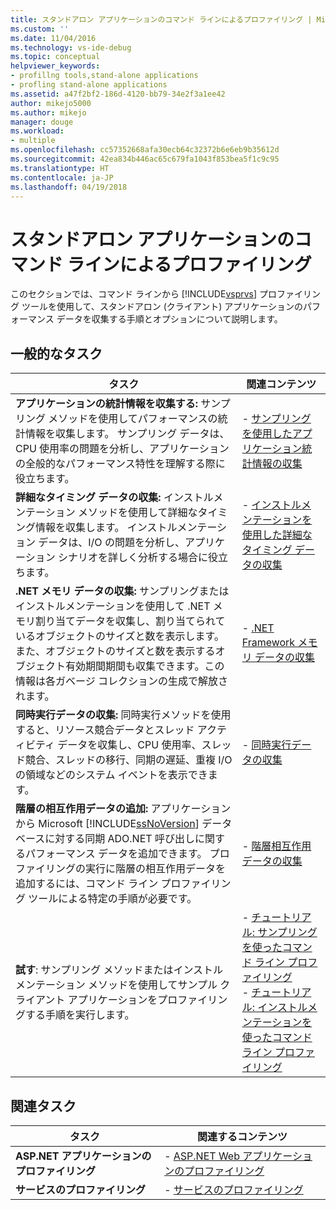 ```yaml
---
title: スタンドアロン アプリケーションのコマンド ラインによるプロファイリング | Microsoft Docs
ms.custom: ''
ms.date: 11/04/2016
ms.technology: vs-ide-debug
ms.topic: conceptual
helpviewer_keywords:
- profillng tools,stand-alone applications
- profling stand-alone applications
ms.assetid: a47f2bf2-186d-4120-bb79-34e2f3a1ee42
author: mikejo5000
ms.author: mikejo
manager: douge
ms.workload:
- multiple
ms.openlocfilehash: cc57352668afa30ecb64c32372b6e6eb9b35612d
ms.sourcegitcommit: 42ea834b446ac65c679fa1043f853bea5f1c9c95
ms.translationtype: HT
ms.contentlocale: ja-JP
ms.lasthandoff: 04/19/2018
---
```

# <a name="command-line-profiling-of-stand-alone-applications"></a>スタンドアロン アプリケーションのコマンド ラインによるプロファイリング
このセクションでは、コマンド ラインから [!INCLUDE[vsprvs](../code-quality/includes/vsprvs_md.md)] プロファイリング ツールを使用して、スタンドアロン (クライアント) アプリケーションのパフォーマンス データを収集する手順とオプションについて説明します。  
  
## <a name="common-tasks"></a>一般的なタスク  
  
|タスク|関連コンテンツ|  
|----------|---------------------|  
|**アプリケーションの統計情報を収集する:** サンプリング メソッドを使用してパフォーマンスの統計情報を収集します。 サンプリング データは、CPU 使用率の問題を分析し、アプリケーションの全般的なパフォーマンス特性を理解する際に役立ちます。|-   [サンプリングを使用したアプリケーション統計情報の収集](../profiling/collecting-application-statistics-for-stand-alone-applications-by-using-the-profiler-command-line.md)|  
|**詳細なタイミング データの収集:** インストルメンテーション メソッドを使用して詳細なタイミング情報を収集します。 インストルメンテーション データは、I/O の問題を分析し、アプリケーション シナリオを詳しく分析する場合に役立ちます。|-   [インストルメンテーションを使用した詳細なタイミング データの収集](../profiling/collecting-detailed-timing-data-for-a-stand-alone-application-by-using-the-profiler-command-line.md)|  
|**.NET メモリ データの収集:** サンプリングまたはインストルメンテーションを使用して .NET メモリ割り当てデータを収集し、割り当てられているオブジェクトのサイズと数を表示します。 また、オブジェクトのサイズと数を表示するオブジェクト有効期間期間も収集できます。この情報は各ガベージ コレクションの生成で解放されます。|-   [.NET Framework メモリ データの収集](../profiling/collecting-dotnet-framework-memory-data-for-stand-alone-applications-by-using-the-profiler-command-line.md)|  
|**同時実行データの収集:** 同時実行メソッドを使用すると、リソース競合データとスレッド アクティビティ データを収集し、CPU 使用率、スレッド競合、スレッドの移行、同期の遅延、重複 I/O の領域などのシステム イベントを表示できます。|-   [同時実行データの収集](../profiling/collecting-concurrency-data-for-stand-alone-applications-by-using-the-profiler-command-line.md)|  
|**階層の相互作用データの追加:** アプリケーションから Microsoft [!INCLUDE[ssNoVersion](../data-tools/includes/ssnoversion_md.md)] データベースに対する同期 ADO.NET 呼び出しに関するパフォーマンス データを追加できます。 プロファイリングの実行に階層の相互作用データを追加するには、コマンド ライン プロファイリング ツールによる特定の手順が必要です。|-   [階層相互作用データの収集](../profiling/adding-tier-interaction-data-from-the-command-line.md)|  
|**試す**: サンプリング メソッドまたはインストルメンテーション メソッドを使用してサンプル クライアント アプリケーションをプロファイリングする手順を実行します。|-   [チュートリアル: サンプリングを使ったコマンド ライン プロファイリング](../profiling/walkthrough-command-line-profiling-using-sampling.md)<br />-   [チュートリアル: インストルメンテーションを使ったコマンド ライン プロファイリング](../profiling/walkthrough-command-line-profiling-using-instrumentation.md)|  
  
## <a name="related-tasks"></a>関連タスク  
  
|タスク|関連するコンテンツ|  
|----------|---------------------|  
|**ASP.NET アプリケーションのプロファイリング**|-   [ASP.NET Web アプリケーションのプロファイリング](../profiling/command-line-profiling-of-aspnet-web-applications.md)|  
|**サービスのプロファイリング**|-   [サービスのプロファイリング](../profiling/command-line-profiling-of-services.md)|